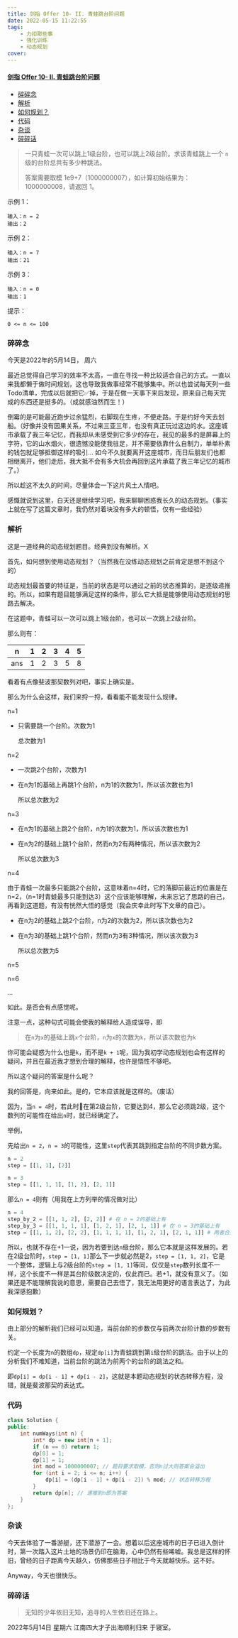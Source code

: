 ```yaml
---
title: 剑指 Offer 10- II. 青蛙跳台阶问题
date: 2022-05-15 11:22:55
tags: 
    - 力扣那些事
    - 强化训练
    - 动态规划
cover: 
---
```

#### [剑指 Offer 10- II. 青蛙跳台阶问题](https://leetcode.cn/problems/qing-wa-tiao-tai-jie-wen-ti-lcof/)
- [碎碎念](#碎碎念)
- [解析](#解析)
- [如何规划？](#如何规划)
- [代码](#代码)
- [杂谈](#杂谈)
- [碎碎话](#碎碎话)
>一只青蛙一次可以跳上1级台阶，也可以跳上2级台阶。求该青蛙跳上一个 `n` 级的台阶总共有多少种跳法。
>
>答案需要取模 1e9+7（1000000007），如计算初始结果为：1000000008，请返回 1。
>

示例 1：

```
输入：n = 2
输出：2
```

示例 2：

```
输入：n = 7
输出：21
```

示例 3：

```
输入：n = 0
输出：1
```

提示：

```
0 <= n <= 100
```

### 碎碎念

今天是2022年的5月14日， 周六

最近总觉得自己学习的效率不太高，一直在寻找一种比较适合自己的方式。一直以来我都懒于做时间规划，这也导致我做事经常不能够集中。所以也尝试每天列一些Todo清单，完成以后就把它✅掉，于是在做一天事下来后发现，原来自己每天完成的东西还是挺多的。（成就感油然而生！）

倒霉的是可能最近跑步过余猛烈，右脚现在生疼，不便走路。于是约好今天去划船。（好像并没有因果关系，不过来三亚三年，也没有真正玩过这边的水。这座城市承载了我三年记忆，而我却从未感受到它多少的存在，我见的最多的是屏幕上的字符，它的山水烟火，很遗憾没能使我驻足，并不需要依靠什么自制力，单单朴素的钱包就足够抵御这样的吸引... 如今不久就要离开这座城市，而日后朋友们也都相继离开，他们走后，我大抵不会有多大机会再回到这片承载了我三年记忆的城市了。）

所以趁这不太久的时间，尽量体会一下这片风土人情吧。

感慨就说到这里，白天还是继续学习吧，我来聊聊困惑我长久的动态规划。（事实上就在写了这篇文章时，我仍然对着块没有多大的顿悟，仅有一些经验）

### 解析

这是一道经典的动态规划题目。经典到没有解析。X

首先，如何想到使用动态规划？（当然我在没练动态规划之前肯定是想不到这个的）

动态规划最首要的特征是，当前的状态是可以通过之前的状态推算的，是逐级递推的。所以，如果有题目能够满足这样的条件，那么它大抵是能够使用动态规划的思路去解决。

在这题中，青蛙可以一次可以跳上1级台阶，也可以一次跳上2级台阶。

那么则有：

| n   | 1   | 2   | 3   | 4   | 5   |
| --- | --- | --- | --- | --- | --- |
| ans | 1   | 2   | 3   | 5   | 8   |

看着有点像斐波那契数列对吧，事实上确实是。

那么为什么会这样，我们来捋一捋，看看能不能发现什么规律。

n=1

- 只需要跳一个台阶。次数为1

  总次数为1

n=2

- 一次跳2个台阶，次数为1

- 在n为1的基础上再跳1个台阶，n为1的次数为1，所以该次数也为1

  所以总次数为2

n=3

- 在n为1的基础上跳2个台阶，n为1的次数为1，所以该次数也为1

- 在n为2的基础上跳1个台阶，然而n为2有两种情况，所以该次数为2

  所以总次数为3

n=4

​	由于青蛙一次最多只能跳2个台阶，这意味着n=4时，它的落脚前最近的位置是在n=2，（n=1时青蛙最多只能到达3）这个应该能够理解，未来忘记了思路的自己，再看到这道题，有没有恍然大悟的感觉（我会庆幸此时写下文章的自己）。

- 在n为2的基础上跳2个台阶，n为2的次数为2，所以该次数也为2

- 在n为3的基础上跳1个台阶，然而n为3有3种情况，所以该次数为3

  所以总次数为5

n=5

n=6

...

如此。是否会有点感觉呢。

注意一点，这种句式可能会使我的解释给人造成误导，即

> 在`n`为`x`的基础上跳`x`个台阶，`n`为`x`的次数为`k`，所以该次数也为`k`

你可能会疑惑为什么也是`k`，而不是`k + 1`呢，因为我初学动态规划也会有这样的疑问，并且在最近我才想到合理的解释，也许是悟性不够吧。

所以这个疑问的答案是什么呢？

我的回答是，向来如此。是的，它本应该就是这样的。（废话）

因为，当`n = 4`时，若此时🐸在第2级台阶，它要达到4，那么它必须跳2级，这个数列的可能性在给出`n`时，就已经确定了。

举例，

先给出`n = 2`，`n = 3`的可能性，这里`step`代表其跳到指定台阶的不同步数方案。

```python
n = 2
step = [[1, 1], [2]]

n = 3
step = [[1, 1, 1], [1, 2], [2, 1]]
```

那么`n = 4`则有（用我在上方列举的情况做对比）

```python
n = 4 
step_by_2 = [[1, 1, 2], [2, 2]] # 在 n = 2的基础上有
step_by_3 = [[1, 1, 1, 1], [1, 2, 1], [2, 1, 1]] # 在 n = 3的基础上有
step = [[1, 1, 2], [2, 2], [1, 1, 1, 1], [1, 2, 1], [2, 1, 1]] # 两者合并即所有情况
```

所以，也就不存在+1一说，因为若要到达`n`级台阶，那么它本就是这样发展的。若在2级台阶时，`step = [1, 1]`那么下一步就必然是2，`step = [1, 1, 2]`，它是一个整体，逻辑上与2级台阶的`step = [1, 1]`等同，仅仅是`step`数列长度不一样，这个长度不一样是其台阶级数决定的，仅此而已。若+1，就没有意义了。（如果还是不能理解我说的意思，需要自己去悟了，我无法用更好的语言表达了，为此我深感抱歉）

### 如何规划？

由上部分的解析我们已经可以知道，当前台阶的步数仅与前两次台阶计数的步数有关。

约定一个长度为`n`的数组`dp`，规定`dp[i]`为青蛙跳到第`i`级台阶的跳法。由于以上的分析我们不难知道，当前台阶的跳法为前两个的台阶的跳法之和。

即`dp[i] = dp[i - 1] + dp[i - 2]`，这就是本题动态规划的状态转移方程，没错，就是斐波那契的表达式。

### 代码

```C++
class Solution {
public:
    int numWays(int n) {
        int* dp = new int[n + 1];
        if (n == 0) return 1;
        dp[0] = 1;
        dp[1] = 1;
        int mod = 1000000007; // 题目要求取模，否则n过大则答案会溢出
        for (int i = 2; i <= n; i++) {
            dp[i] = (dp[i - 1] + dp[i - 2]) % mod; // 状态转移方程
        }
        return dp[n]; // 递推到n即为答案
    }
};
```

### 杂谈

今天去体验了一番游艇，还下潜游了一会。想着以后这座城市的日子已进入倒计时，第一次踏入这片土地的场景仍印在脑海，心中仍然有些唏嘘。我总是这样的怀旧，曾经的日子距离今天越久，仿佛那些日子相比于今天就越快乐。这不好。

Anyway，今天也很快乐。

### 碎碎话

> 无知的少年依旧无知，追寻的人生依旧还在路上。

2022年5月14日 星期六 江南四大才子出海顺利归来 于寝室。

